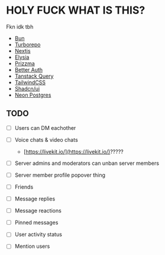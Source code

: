 # HOLY FUCK WHAT IS THIS?

Fkn idk tbh

- [Bun](https://bun.sh)
- [Turborepo](https://turbo.build)
- [Nextjs](https://nextjs.org)
- [Elysia](https://elysiajs.com)
- [Prizzma](https://www.prisma.io)
- [Better Auth](https://www.better-auth.com)
- [Tanstack Query](https://tanstack.com/query/latest)
- [TailwindCSS](https://tailwindcss.com)
- [Shadcn/ui](https://ui.shadcn.com)
- [Neon Postgres](https://neon.tech)

## TODO

- [ ] Users can DM eachother
- [ ] Voice chats & video chats
  - [https://livekit.io/](https://livekit.io/)????? 
- [ ] Server admins and moderators can unban server members
- [ ] Server member profile popover thing
- [ ] Friends
- [ ] Message replies 
- [ ] Message reactions
- [ ] Pinned messages
- [ ] User activity status
- [ ] Mention users

